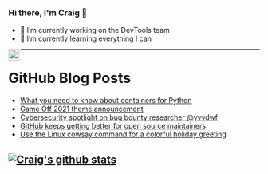 ### Hi there, I'm Craig 👋

<!--
**CraigTeelFugro/CraigTeelFugro** is a ✨ _special_ ✨ repository because its `README.md` (this file) appears on your GitHub profile.

Here are some ideas to get you started:
-->

- 🔭 I’m currently working on the DevTools team
- 🌱 I’m currently learning everything I can

[<img align="left" alt="Craig Teel | LinkedIn" width="22px" src="https://cdn.jsdelivr.net/npm/simple-icons@v3/icons/linkedin.svg" />][linkedin]

---

# GitHub Blog Posts

<!-- BLOG-POST-LIST:START -->
- [What you need to know about containers for Python](https://opensource.com/article/21/11/containers-python)
- [Game Off 2021 theme announcement](https://github.blog/2021-11-01-game-off-2021-theme-announcement/)
- [Cybersecurity spotlight on bug bounty researcher @yvvdwf](https://github.blog/2021-11-01-cybersecurity-spotlight-bug-bounty-researcher-yvvdwf/)
- [GitHub keeps getting better for open source maintainers](https://github.blog/2021-11-01-github-keeps-getting-better-for-open-source-maintainers/)
- [Use the Linux cowsay command for a colorful holiday greeting](https://opensource.com/article/21/11/linux-cowsay)
<!-- BLOG-POST-LIST:END -->

## [![Craig's github stats](https://github-readme-stats.vercel.app/api?username=craigteelfugro)](https://github.com/anuraghazra/github-readme-stats)


[linkedin]: https://linkedin.com/in/craig-teel-b8786771
